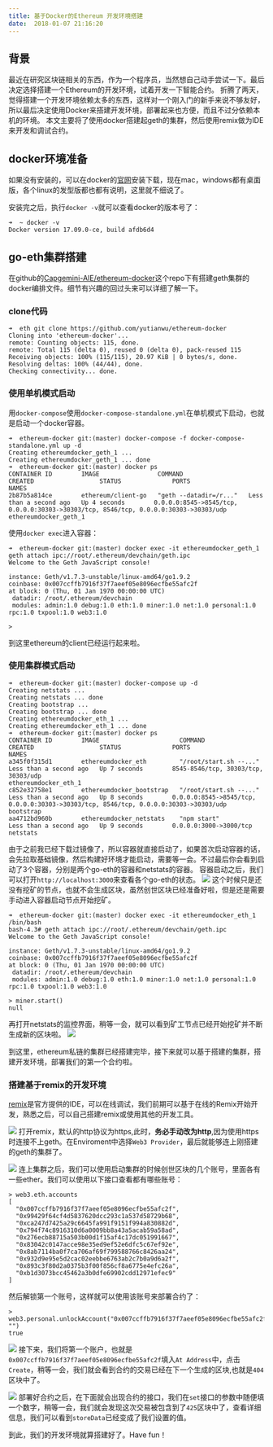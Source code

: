 ```yaml
---
title: 基于Docker的Ethereum 开发环境搭建
date:  2018-01-07 21:16:20
---
```


## 背景
最近在研究区块链相关的东西，作为一个程序员，当然想自己动手尝试一下。最后决定选择搭建一个Ethereum的开发环境，试着开发一下智能合约。
折腾了两天，觉得搭建一个开发环境依赖太多的东西，这样对一个刚入门的新手来说不够友好，所以最后决定使用Docker来搭建开发环境，部署起来也方便，而且不过分依赖本机的环境。
本文主要将了使用docker搭建起geth的集群，然后使用remix做为IDE来开发和调试合约。

## docker环境准备
如果没有安装的，可以在docker的[官网](https://docs.docker.com/)安装下载，现在mac，windows都有桌面版，各个linux的发型版都也都有说明，这里就不细说了。

安装完之后，执行`docker -v`就可以查看docker的版本号了：
```
➜  ~ docker -v
Docker version 17.09.0-ce, build afdb6d4
```

## go-eth集群搭建

在github的[Capgemini-AIE/ethereum-docker](https://github.com/yutianwu/ethereum-docker)这个repo下有搭建geth集群的docker编排文件。细节有兴趣的回过头来可以详细了解一下。

### clone代码
```
➜  eth git clone https://github.com/yutianwu/ethereum-docker
Cloning into 'ethereum-docker'...
remote: Counting objects: 115, done.
remote: Total 115 (delta 0), reused 0 (delta 0), pack-reused 115
Receiving objects: 100% (115/115), 20.97 KiB | 0 bytes/s, done.
Resolving deltas: 100% (44/44), done.
Checking connectivity... done.
```
### 使用单机模式启动

用`docker-compose`使用`docker-compose-standalone.yml`在单机模式下启动，也就是启动一个docker容器。
```
➜  ethereum-docker git:(master) docker-compose -f docker-compose-standalone.yml up -d
Creating ethereumdocker_geth_1 ...
Creating ethereumdocker_geth_1 ... done
➜  ethereum-docker git:(master) docker ps
CONTAINER ID        IMAGE                COMMAND                  CREATED                  STATUS              PORTS                                                                                  NAMES
2b87b5a814ce        ethereum/client-go   "geth --datadir=/r..."   Less than a second ago   Up 4 seconds        0.0.0.0:8545->8545/tcp, 0.0.0.0:30303->30303/tcp, 8546/tcp, 0.0.0.0:30303->30303/udp   ethereumdocker_geth_1
```
使用`docker exec`进入容器：
```
➜  ethereum-docker git:(master) docker exec -it ethereumdocker_geth_1 geth attach ipc://root/.ethereum/devchain/geth.ipc
Welcome to the Geth JavaScript console!

instance: Geth/v1.7.3-unstable/linux-amd64/go1.9.2
coinbase: 0x007ccffb7916f37f7aeef05e8096ecfbe55afc2f
at block: 0 (Thu, 01 Jan 1970 00:00:00 UTC)
 datadir: /root/.ethereum/devchain
 modules: admin:1.0 debug:1.0 eth:1.0 miner:1.0 net:1.0 personal:1.0 rpc:1.0 txpool:1.0 web3:1.0

>
```
到这里ethereum的client已经运行起来啦。

### 使用集群模式启动

```
➜  ethereum-docker git:(master) docker-compose up -d
Creating netstats ...
Creating netstats ... done
Creating bootstrap ...
Creating bootstrap ... done
Creating ethereumdocker_eth_1 ...
Creating ethereumdocker_eth_1 ... done
➜  ethereum-docker git:(master) docker ps
CONTAINER ID        IMAGE                      COMMAND                  CREATED                  STATUS              PORTS                                                                                  NAMES
a345f0f315d1        ethereumdocker_eth         "/root/start.sh --..."   Less than a second ago   Up 7 seconds        8545-8546/tcp, 30303/tcp, 30303/udp                                                    ethereumdocker_eth_1
c852e32758e1        ethereumdocker_bootstrap   "/root/start.sh --..."   Less than a second ago   Up 8 seconds        0.0.0.0:8545->8545/tcp, 0.0.0.0:30303->30303/tcp, 8546/tcp, 0.0.0.0:30303->30303/udp   bootstrap
aa4712bd960b        ethereumdocker_netstats    "npm start"              Less than a second ago   Up 9 seconds        0.0.0.0:3000->3000/tcp                                                                 netstats
```
由于之前我已经下载过镜像了，所以容器就直接启动了，如果首次启动容器的话，会先拉取基础镜像，然后构建好环境才能启动，需要等一会。不过最后你会看到启动了3个容器，分别是两个go-eth的容器和netstats的容器。
容器启动之后，我们可以打开`http://localhost:3000`来查看各个go-eth的状态。
![](/img/ehereum_1.png)
这个时候只是还没有挖矿的节点，也就不会生成区块，虽然创世区块已经准备好啦，但是还是需要手动进入容器启动节点开始挖矿。

```
➜  ethereum-docker git:(master) docker exec -it ethereumdocker_eth_1 /bin/bash
bash-4.3# geth attach ipc://root/.ethereum/devchain/geth.ipc
Welcome to the Geth JavaScript console!

instance: Geth/v1.7.3-unstable/linux-amd64/go1.9.2
coinbase: 0x007ccffb7916f37f7aeef05e8096ecfbe55afc2f
at block: 0 (Thu, 01 Jan 1970 00:00:00 UTC)
 datadir: /root/.ethereum/devchain
 modules: admin:1.0 debug:1.0 eth:1.0 miner:1.0 net:1.0 personal:1.0 rpc:1.0 txpool:1.0 web3:1.0

> miner.start()
null
```
再打开netstats的监控界面，稍等一会，就可以看到矿工节点已经开始挖矿并不断生成新的区块啦。
![](/img/ehereum_2.png)

到这里，ethereum私链的集群已经搭建完毕，接下来就可以基于搭建的集群，搭建开发环境，部署我们的第一个合约啦。

### 搭建基于remix的开发环境
[remix](http://remix.ethereum.org/)是官方提供的IDE，可以在线调试，我们前期可以基于在线的Remix开始开发，熟悉之后，可以自己搭建remix或使用其他的开发工具。

![](/img/ehereum_3.png)
打开remix，默认的http协议为https,此时，**务必手动改为http**,因为使用https时连接不上geth。在Enviroment中选择`Web3 Provider`，最后就能够连上刚搭建的geth的集群了。

![](/img/ehereum_4.png)
连上集群之后，我们可以使用启动集群的时候创世区块的几个账号，里面各有一些ether。我们可以使用以下接口查看都有哪些账号：
```
> web3.eth.accounts
[
  "0x007ccffb7916f37f7aeef05e8096ecfbe55afc2f",
  "0x99429f64cf4d5837620dcc293c1a537d58729b68",
  "0xca247d7425a29c6645fa991f9151f994a830882d",
  "0x794f74c8916310d6a0009bb8a43a5acab59a58ad",
  "0x276ecb88715a503b00d1f15af4c17dc051991667",
  "0x83042c0147acce98e35ed9ef52e6dfc5c67ef92e",
  "0x8ab7114ba0f7ca706af69f799588766c8426aa24",
  "0x932d9e95e5d2cac02eebbe6763ab2c7b0a9d6a2f",
  "0x893c3f80d2a0375b3f00f856cf8a6775e4efc26a",
  "0xb1d3073bcc45462a3b0dfe69902cdd12971efec9"
]
```
然后解锁第一个账号，这样就可以使用该账号来部署合约了：
```
> web3.personal.unlockAccount("0x007ccffb7916f37f7aeef05e8096ecfbe55afc2f", "")
true
```
![](/img/ehereum_5.png)
接下来，我们将第一个账户，也就是`0x007ccffb7916f37f7aeef05e8096ecfbe55afc2f`填入`At Address`中，点击`Create`，稍等一会，我们就会看到合约的交易已经在下一个生成的区块,也就是`404`区块中了。

![](/img/ehereum_6.png)
部署好合约之后，在下面就会出现合约的接口，我们在`set`接口的参数中随便填一个数字，稍等一会，我们就会发现这次交易被包含到了`425`区块中了，查看详细信息，我们可以看到`storeData`已经变成了我们设置的值。

到此，我们的开发环境就算搭建好了。Have fun！
